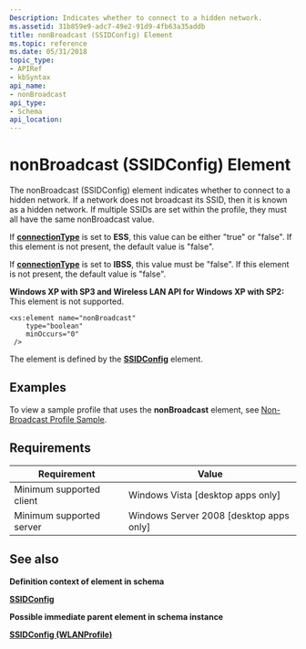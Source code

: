 ```yaml
---
Description: Indicates whether to connect to a hidden network.
ms.assetid: 31b859e9-adc7-49e2-91d9-4fb63a35addb
title: nonBroadcast (SSIDConfig) Element
ms.topic: reference
ms.date: 05/31/2018
topic_type: 
- APIRef
- kbSyntax
api_name: 
- nonBroadcast
api_type: 
- Schema
api_location: 
---
```


# nonBroadcast (SSIDConfig) Element

The nonBroadcast (SSIDConfig) element indicates whether to connect to a hidden network. If a network does not broadcast its SSID, then it is known as a hidden network. If multiple SSIDs are set within the profile, they must all have the same nonBroadcast value.

If [**connectionType**](wlan-profileschema-connectiontype-wlanprofile-element.md) is set to **ESS**, this value can be either "true" or "false". If this element is not present, the default value is "false".

If [**connectionType**](wlan-profileschema-connectiontype-wlanprofile-element.md) is set to **IBSS**, this value must be "false". If this element is not present, the default value is "false".

**Windows XP with SP3 and Wireless LAN API for Windows XP with SP2:** This element is not supported.

``` syntax
<xs:element name="nonBroadcast"
    type="boolean"
    minOccurs="0"
 />
```

The element is defined by the [**SSIDConfig**](wlan-profileschema-ssidconfig-wlanprofile-element.md) element.

## Examples

To view a sample profile that uses the **nonBroadcast** element, see [Non-Broadcast Profile Sample](non-broadcast-profile-sample.md).

## Requirements



| Requirement | Value |
|-------------------------------------|------------------------------------------------------|
| Minimum supported client<br/> | Windows Vista \[desktop apps only\]<br/>       |
| Minimum supported server<br/> | Windows Server 2008 \[desktop apps only\]<br/> |



## See also

<dl> <dt>

**Definition context of element in schema**
</dt> <dt>

[**SSIDConfig**](wlan-profileschema-ssidconfig-wlanprofile-element.md)
</dt> <dt>

**Possible immediate parent element in schema instance**
</dt> <dt>

[**SSIDConfig (WLANProfile)**](wlan-profileschema-ssidconfig-wlanprofile-element.md)
</dt> </dl>

 

 




